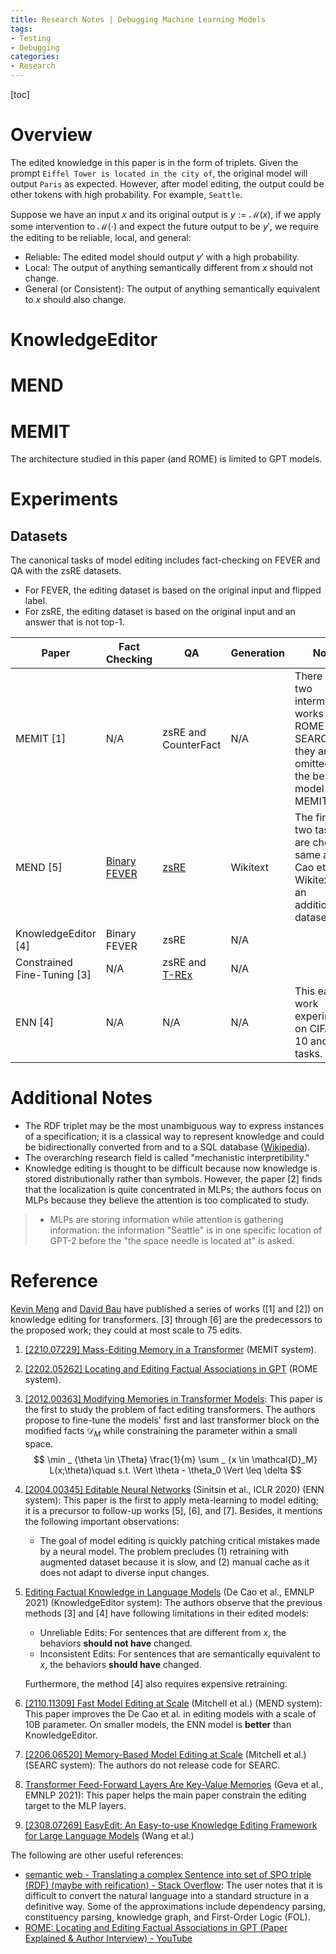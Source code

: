 ```yaml
---
title: Research Notes | Debugging Machine Learning Models
tags: 
- Testing
- Debugging
categories:
- Research
---
```


[toc]

# Overview

The edited knowledge in this paper is in the form of triplets. Given the prompt `Eiffel Tower is located in the city of`, the original model will output `Paris` as expected. However, after model editing, the output could be other tokens with high probability. For example, `Seattle`.

Suppose we have an input $x$ and its original output is $y := \mathcal{M}(x)$, if we apply some intervention to $\mathcal{M}(\cdot)$ and expect the future output to be $y'$, we require the editing to be reliable, local, and general:

- Reliable: The edited model should output $y'$ with a high probability.
- Local: The output of anything semantically different from $x$ should not change.
- General (or Consistent): The output of anything semantically equivalent to $x$ should also change.

# KnowledgeEditor

# MEND

# MEMIT

The architecture studied in this paper (and ROME) is limited to GPT models.

# Experiments

## Datasets
The canonical tasks of model editing includes fact-checking on FEVER and QA with the zsRE datasets.

- For FEVER, the editing dataset is based on the original input and flipped label.
- For zsRE, the editing dataset is based on the original input and an answer that is not top-1.


| Paper                       | Fact Checking                                         | QA                                                      | Generation | Note                                                         |
| --------------------------- | ----------------------------------------------------- | ------------------------------------------------------- | ---------- | ------------------------------------------------------------ |
| MEMIT [1]                   | N/A                                                   | zsRE and CounterFact                                    | N/A        | There are two intermediate works ROME and SEARC. But they are omitted as the best model is MEMIT. |
| MEND [5]                    | [Binary FEVER](https://huggingface.co/datasets/fever) | [zsRE](https://huggingface.co/datasets/qa_zre)          | Wikitext   | The first two tasks are chosen same as De Cao et al.; Wikitext is an additional dataset. |
| KnowledgeEditor [4]         | Binary FEVER                                          | zsRE                                                    | N/A        |                                                              |
| Constrained Fine-Tuning [3] | N/A                                                   | zsRE and [T-REx](https://aclanthology.org/L18-1544.pdf) | N/A        |                                                              |
| ENN [4]                     | N/A                                                   | N/A                                                     | N/A        | This early work experiments on CIFAR-10 and MT tasks.        |


# Additional Notes

-   The RDF triplet may be the most unambiguous way to express instances of a specification; it is a classical way to represent knowledge and could be bidirectionally converted from and to a SQL database ([Wikipedia](https://en.wikipedia.org/wiki/Semantic_triple)).
-   The overarching research field is called "mechanistic interpretibility."
-   Knowledge editing is thought to be difficult because now knowledge is stored distributionally rather than symbols. However, the paper [2] finds that the localization is quite concentrated in MLPs; the authors focus on MLPs because they believe the attention is too complicated to study.

> - MLPs are storing information while attention is gathering information: the information "Seattle" is in one specific location of GPT-2 before the "the space needle is located at" is asked.


# Reference

[Kevin Meng](https://mengk.me/) and [David Bau](https://baulab.info/) have published a series of works ([1] and [2]) on knowledge editing for transformers. [3] through [6] are the predecessors to the proposed work; they could at most scale to 75 edits.

1. [[2210.07229] Mass-Editing Memory in a Transformer](https://arxiv.org/abs/2210.07229) (MEMIT system).

2. [[2202.05262] Locating and Editing Factual Associations in GPT](https://arxiv.org/abs/2202.05262) (ROME system).

3. [[2012.00363] Modifying Memories in Transformer Models](https://arxiv.org/abs/2012.00363): This paper is the first to study the problem of fact editing transformers. The authors propose to fine-tune the models' first and last transformer block on the modified facts $\mathcal{D} _ M$ while constraining the parameter within a small space.
    $$
    \min _ {\theta \in \Theta} \frac{1}{m} \sum _ {x \in \mathcal{D}_M} L(x;\theta)\quad s.t. \Vert \theta - \theta_0 \Vert \leq \delta
    $$

4. [[2004.00345] Editable Neural Networks](https://arxiv.org/abs/2004.00345) (Sinitsin et al., ICLR 2020) (ENN system): This paper is the first to apply meta-learning to model editing; it is a precursor to follow-up works [5], [6], and [7]. Besides, it mentions the following important observations:

    - The goal of model editing is quickly patching critical mistakes made by a neural model. The problem precludes (1) retraining with augmented dataset because it is slow, and (2) manual cache as it does not adapt to diverse input changes.

5. [Editing Factual Knowledge in Language Models](https://aclanthology.org/2021.emnlp-main.522) (De Cao et al., EMNLP 2021) (KnowledgeEditor system): The authors observe that the previous methods [3] and [4] have following limitations in their edited models:

    - Unreliable Edits: For sentences that are different from $x$, the behaviors **should not have** changed.
    - Inconsistent Edits: For sentences that are semantically equivalent to $x$, the behaviors **should have** changed.

    Furthermore, the method [4] also requires expensive retraining.

6. [[2110.11309] Fast Model Editing at Scale](https://arxiv.org/abs/2110.11309) (Mitchell et al.) (MEND system): This paper improves the De Cao et al. in editing models with a scale of 10B parameter. On smaller models, the ENN model is **better** than KnowledgeEditor.

7. [[2206.06520] Memory-Based Model Editing at Scale](https://arxiv.org/abs/2206.06520) (Mitchell et al.) (SEARC system): The authors do not release code for SEARC.

8. [Transformer Feed-Forward Layers Are Key-Value Memories](https://aclanthology.org/2021.emnlp-main.446) (Geva et al., EMNLP 2021): This paper helps the main paper constrain the editing target to the MLP layers.

9. [[2308.07269] EasyEdit: An Easy-to-use Knowledge Editing Framework for Large Language Models](https://arxiv.org/abs/2308.07269) (Wang et al.)

The following are other useful references:

- [semantic web - Translating a complex Sentence into set of SPO triple (RDF) (maybe with reification) - Stack Overflow](https://stackoverflow.com/a/57732900/7784797): The user notes that it is difficult to convert the natural language into a standard structure in a definitive way. Some of the approximations include dependency parsing, constituency parsing, knowledge graph, and First-Order Logic (FOL).
- [ROME: Locating and Editing Factual Associations in GPT (Paper Explained & Author Interview) - YouTube](https://www.youtube.com/watch?v=_NMQyOu2HTo)
